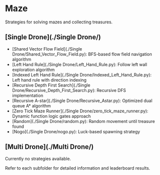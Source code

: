 # Maze

Strategies for solving mazes and collecting treasures.

## [Single Drone](./Single Drone/)
- [Shared Vector Flow Field](./Single Drone/Shared_Vector_Flow_Field.py): BFS-based flow field navigation algorithm
- [Left Hand Rule](./Single Drone/Left_Hand_Rule.py): Follow left wall exploration algorithm
- [Indexed Left Hand Rule](./Single Drone/Indexed_Left_Hand_Rule.py): Left hand rule with direction indexing
- [Recursive Depth First Search](./Single Drone/Recursive_Depth_First_Search.py): Recursive DFS implementation
- [Recursive A-star](./Single Drone/Recursive_Astar.py): Optimized dual queue A* algorithm
- [Zero Tick Maze Runner](./Single Drone/zero_tick_maze_runner.py): Dynamic function logic gates approach
- [Random](./Single Drone/random.py): Random movement until treasure found
- [Nogo](./Single Drone/nogo.py): Luck-based spawning strategy

## [Multi Drone](./Multi Drone/)
Currently no strategies available.

Refer to each subfolder for detailed information and leaderboard results.
